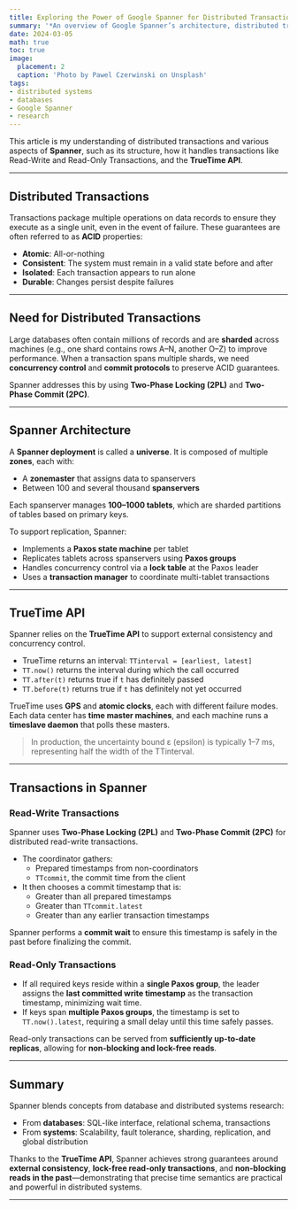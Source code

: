```yaml
---
title: Exploring the Power of Google Spanner for Distributed Transaction Processing
summary: '*An overview of Google Spanner’s architecture, distributed transactions, and the TrueTime API, based on the paper by Corbett et al.*'
date: 2024-03-05
math: true
toc: true
image:
  placement: 2
  caption: 'Photo by Pawel Czerwinski on Unsplash'
tags:
- distributed systems
- databases
- Google Spanner
- research
---
```



This article is my understanding of distributed transactions and various aspects of **Spanner**, such as its structure, how it handles transactions like Read-Write and Read-Only Transactions, and the **TrueTime API**.

---

## Distributed Transactions

Transactions package multiple operations on data records to ensure they execute as a single unit, even in the event of failure. These guarantees are often referred to as **ACID** properties:

- **Atomic**: All-or-nothing
- **Consistent**: The system must remain in a valid state before and after
- **Isolated**: Each transaction appears to run alone
- **Durable**: Changes persist despite failures

---

## Need for Distributed Transactions

Large databases often contain millions of records and are **sharded** across machines (e.g., one shard contains rows A–N, another O–Z) to improve performance. When a transaction spans multiple shards, we need **concurrency control** and **commit protocols** to preserve ACID guarantees.

Spanner addresses this by using **Two-Phase Locking (2PL)** and **Two-Phase Commit (2PC)**.

---

## Spanner Architecture

A **Spanner deployment** is called a **universe**. It is composed of multiple **zones**, each with:

- A **zonemaster** that assigns data to spanservers
- Between 100 and several thousand **spanservers**

Each spanserver manages **100–1000 tablets**, which are sharded partitions of tables based on primary keys.

To support replication, Spanner:

- Implements a **Paxos state machine** per tablet
- Replicates tablets across spanservers using **Paxos groups**
- Handles concurrency control via a **lock table** at the Paxos leader
- Uses a **transaction manager** to coordinate multi-tablet transactions

---

## TrueTime API

Spanner relies on the **TrueTime API** to support external consistency and concurrency control.

- TrueTime returns an interval: `TTinterval = [earliest, latest]`
- `TT.now()` returns the interval during which the call occurred
- `TT.after(t)` returns true if `t` has definitely passed
- `TT.before(t)` returns true if `t` has definitely not yet occurred

TrueTime uses **GPS** and **atomic clocks**, each with different failure modes. Each data center has **time master machines**, and each machine runs a **timeslave daemon** that polls these masters.

> In production, the uncertainty bound ε (epsilon) is typically 1–7 ms, representing half the width of the TTinterval.

---

## Transactions in Spanner

### Read-Write Transactions

Spanner uses **Two-Phase Locking (2PL)** and **Two-Phase Commit (2PC)** for distributed read-write transactions.

- The coordinator gathers:
  - Prepared timestamps from non-coordinators
  - `TTcommit`, the commit time from the client
- It then chooses a commit timestamp that is:
  - Greater than all prepared timestamps
  - Greater than `TTcommit.latest`
  - Greater than any earlier transaction timestamps

Spanner performs a **commit wait** to ensure this timestamp is safely in the past before finalizing the commit.

### Read-Only Transactions

- If all required keys reside within a **single Paxos group**, the leader assigns the **last committed write timestamp** as the transaction timestamp, minimizing wait time.
- If keys span **multiple Paxos groups**, the timestamp is set to `TT.now().latest`, requiring a small delay until this time safely passes.

Read-only transactions can be served from **sufficiently up-to-date replicas**, allowing for **non-blocking and lock-free reads**.

---

## Summary

Spanner blends concepts from database and distributed systems research:

- From **databases**: SQL-like interface, relational schema, transactions
- From **systems**: Scalability, fault tolerance, sharding, replication, and global distribution

Thanks to the **TrueTime API**, Spanner achieves strong guarantees around **external consistency**, **lock-free read-only transactions**, and **non-blocking reads in the past**—demonstrating that precise time semantics are practical and powerful in distributed systems.

---
